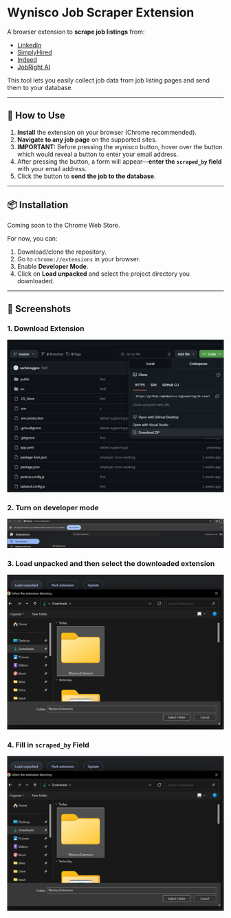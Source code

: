 # Wynisco Job Scraper Extension

A browser extension to **scrape job listings** from:
- [LinkedIn](https://linkedin.com)
- [SimplyHired](https://www.simplyhired.com)
- [Indeed](https://www.indeed.com/)
- [JobRight AI](https://jobright.ai)

This tool lets you easily collect job data from job listing pages and send them to your database.

---

## 🚀 How to Use

1. **Install** the extension on your browser (Chrome recommended).
2. **Navigate to any job page** on the supported sites.
3. **IMPORTANT:** Before pressing the wynisco button, hover over the button which would reveal a button to enter your email address.
4. After pressing the button, a form will appear—**enter the `scraped_by` field** with your email address. 
5. Click the button to **send the job to the database**.
---
## 📦 Installation

Coming soon to the Chrome Web Store.

For now, you can:
1. Download/clone the repository.
2. Go to `chrome://extensions` in your browser.
3. Enable **Developer Mode**.
4. Click on **Load unpacked** and select the project directory you downloaded.

---

## 📸 Screenshots

### 1. Download Extension
![download page](https://github.com/Wynisco-Engineering/WyniscoExtension/blob/52af058f50a545031ae4f46ee6f0976795e1bf5d/readmeimages/download.png)

### 2. Turn on developer mode
![devmode](https://github.com/Wynisco-Engineering/WyniscoExtension/blob/52af058f50a545031ae4f46ee6f0976795e1bf5d/readmeimages/chromedev.png)

### 3. Load unpacked and then select the downloaded extension 
![import](https://github.com/Wynisco-Engineering/WyniscoExtension/blob/03be22c1fe9f664fcc016bfcadab66d16747f108/readmeimages/upload.png)

### 4. Fill in `scraped_by` Field
![Extension Button](https://github.com/Wynisco-Engineering/WyniscoExtension/blob/526e43940eb43cab1071c9c6165b6d617debdc17/readmeimages/upload.png)

